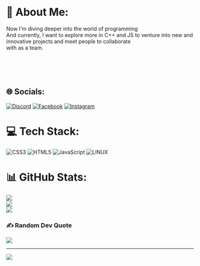 # 💫 About Me:
Now I'm diving deeper into the world of programming<br>And currently, I want to explore more in C++ and JS to venture into new and innovative projects and meet people to collaborate <br>with as a team.<br><br><br><br><br>


## 🌐 Socials:
[![Discord](https://img.shields.io/badge/Discord-%237289DA.svg?logo=discord&logoColor=white)](https://discord.gg/xucuwsito#9742) [![Facebook](https://img.shields.io/badge/Facebook-%231877F2.svg?logo=Facebook&logoColor=white)](https://facebook.com/adriaacardenaa) [![Instagram](https://img.shields.io/badge/Instagram-%23E4405F.svg?logo=Instagram&logoColor=white)](https://instagram.com/xucuwsito) 

# 💻 Tech Stack:
![CSS3](https://img.shields.io/badge/css3-%231572B6.svg?style=for-the-badge&logo=css3&logoColor=white)  ![HTML5](https://img.shields.io/badge/html5-%23E34F26.svg?style=for-the-badge&logo=html5&logoColor=white) ![JavaScript](https://img.shields.io/badge/javascript-%23323330.svg?style=for-the-badge&logo=javascript&logoColor=%23F7DF1E) ![LINUX](https://img.shields.io/badge/Linux-FCC624?style=for-the-badge&logo=linux&logoColor=black)  
# 📊 GitHub Stats:
![](https://github-readme-stats.vercel.app/api?username=Adrian-xucu&theme=merko&hide_border=false&include_all_commits=false&count_private=false)<br/>
![](https://github-readme-streak-stats.herokuapp.com/?user=Adrian-xucu&theme=merko&hide_border=false)<br/>
![](https://github-readme-stats.vercel.app/api/top-langs/?username=Adrian-xucu&theme=merko&hide_border=false&include_all_commits=false&count_private=false&layout=compact)

### ✍️ Random Dev Quote
![](https://quotes-github-readme.vercel.app/api?type=horizontal&theme=radical)


---
[![](https://visitcount.itsvg.in/api?id=Adrian-xucu&icon=0&color=0)](https://visitcount.itsvg.in)

<!-- Proudly created with GPRM ( https://gprm.itsvg.in ) -->
